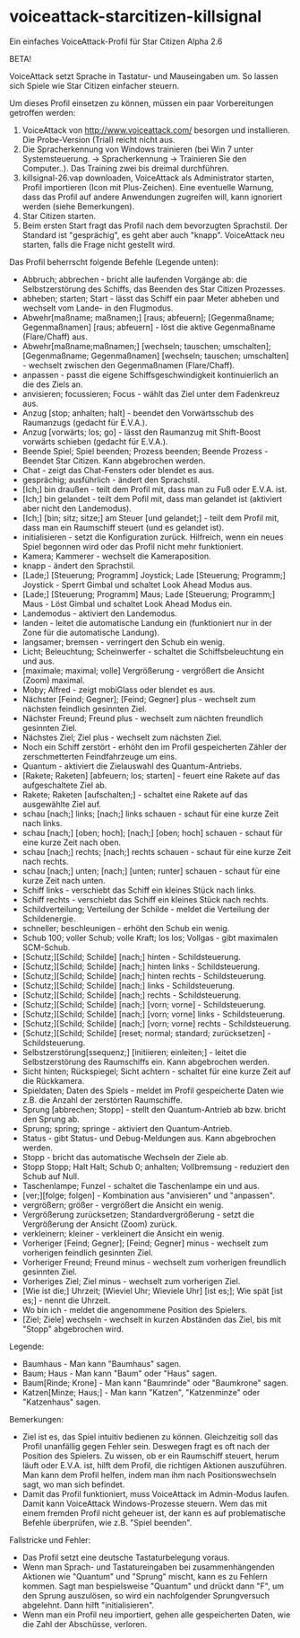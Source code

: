 # voiceattack-starcitizen-killsignal
Ein einfaches VoiceAttack-Profil für Star Citizen Alpha 2.6

BETA!

VoiceAttack setzt Sprache in Tastatur- und Mauseingaben um.
So lassen sich Spiele wie Star Citizen einfacher steuern.

Um dieses Profil einsetzen zu können, müssen ein paar Vorbereitungen getroffen werden:

1. VoiceAttack von http://www.voiceattack.com/ besorgen und installieren. Die Probe-Version (Trial) reicht nicht aus.
2. Die Spracherkennung von Windows trainieren (bei Win 7 unter Systemsteuerung.
-> Spracherkennung -> Trainieren Sie den Computer..). Das Training zwei bis dreimal durchführen.
3. killsignal-26.vap downloaden, VoiceAttack als Administrator starten, Profil importieren (Icon mit Plus-Zeichen).
Eine eventuelle Warnung, dass das Profil auf andere Anwendungen zugreifen will, kann ignoriert werden (siehe Bemerkungen).
4. Star Citizen starten.
5. Beim ersten Start fragt das Profil nach dem bevorzugten Sprachstil. Der Standard ist "gesprächig",
es geht aber auch "knapp". VoiceAttack neu starten, falls die Frage nicht gestellt wird.

Das Profil beherrscht folgende Befehle (Legende unten):

- Abbruch; abbrechen - bricht alle laufenden Vorgänge ab: die Selbstzerstörung des Schiffs, das Beenden des Star Citizen Prozesses.
- abheben; starten; Start - lässt das Schiff ein paar Meter abheben und wechselt vom Lande- in den Flugmodus.
- Abwehr[maßname; maßnamen;] [raus; abfeuern]; [Gegenmaßname; Gegenmaßnamen] [raus; abfeuern] - löst die aktive Gegenmaßname (Flare/Chaff) aus.
- Abwehr[maßname;maßnamen;] [wechseln; tauschen; umschalten]; [Gegenmaßname; Gegenmaßnamen] [wechseln; tauschen; umschalten] - wechselt zwischen den Gegenmaßnamen (Flare/Chaff).
- anpassen - passt die eigene Schiffsgeschwindigkeit kontinuierlich an die des Ziels an.
- anvisieren; focussieren; Focus - wählt das Ziel unter dem Fadenkreuz aus.
- Anzug [stop; anhalten; halt] - beendet den Vorwärtsschub des Raumanzugs (gedacht für E.V.A.).
- Anzug [vorwärts; los; go] - lässt den Raumanzug mit Shift-Boost vorwärts schieben (gedacht für E.V.A.).
- Beende Spiel; Spiel beenden; Prozess beenden; Beende Prozess - Beendet Star Citizen. Kann abgebrochen werden.
- Chat - zeigt das Chat-Fensters oder blendet es aus.
- gesprächig; ausführlich - ändert den Sprachstil.
- [Ich;] bin draußen - teilt dem Profil mit, dass man zu Fuß oder E.V.A. ist.
- [Ich;] bin gelandet - teilt dem Pofil mit, dass man gelandet ist (aktiviert aber nicht den Landemodus).
- [Ich;] [bin; sitz; sitze;] am Steuer [und gelandet;] - teilt dem Profil mit, dass man ein Raumschiff steuert (und es gelandet ist).
- initialisieren - setzt die Konfiguration zurück. Hilfreich, wenn ein neues Spiel begonnen wird oder das Profil nicht mehr funktioniert.
- Kamera; Kammerer - wechselt die Kameraposition.
- knapp - ändert den Sprachstil.
- [Lade;] [Steuerung; Programm] Joystick; Lade [Steuerung; Programm;] Joystick - Sperrt Gimbal und schaltet Look Ahead Modus aus.
- [Lade;] [Steuerung; Programm] Maus; Lade [Steuerung; Programm;] Maus - Löst Gimbal und schaltet Look Ahead Modus ein.
- Landemodus - aktiviert den Landemodus.
- landen - leitet die automatische Landung ein (funktioniert nur in der Zone für die automatische Landung).
- langsamer; bremsen - verringert den Schub ein wenig.
- Licht; Beleuchtung; Scheinwerfer - schaltet die Schiffsbeleuchtung ein und aus.
- [maximale; maximal; volle] Vergrößerung - vergrößert die Ansicht (Zoom) maximal.
- Moby; Alfred - zeigt mobiGlass oder blendet es aus.
- Nächster [Feind; Gegner]; [Feind; Gegner] plus - wechselt zum nächsten feindlich gesinnten Ziel.
- Nächster Freund; Freund plus - wechselt zum nächten freundlich gesinnten Ziel.
- Nächstes Ziel; Ziel plus - wechselt zum nächsten Ziel.
- Noch ein Schiff zerstört - erhöht den im Profil gespeicherten Zähler der zerschmetterten Feindfahrzeuge um eins.
- Quantum - aktiviert die Zielauswahl des Quantum-Antriebs.
- [Rakete; Raketen] [abfeuern; los; starten] - feuert eine Rakete auf das aufgeschaltete Ziel ab.
- Rakete; Raketen [aufschalten;] - schaltet eine Rakete auf das ausgewählte Ziel auf.
- schau [nach;] links; [nach;] links schauen - schaut für eine kurze Zeit nach links.
- schau [nach;] [oben; hoch]; [nach;] [oben; hoch] schauen - schaut für eine kurze Zeit nach oben.
- schau [nach;] rechts; [nach;] rechts schauen - schaut für eine kurze Zeit nach rechts.
- schau [nach;] unten; [nach;] [unten; runter] schauen - schaut für eine kurze Zeit nach unten.
- Schiff links - verschiebt das Schiff ein kleines Stück nach links.
- Schiff rechts - verschiebt das Schiff ein kleines Stück nach rechts.
- Schildverteilung; Verteilung der Schilde - meldet die Verteilung der Schildenergie.
- schneller; beschleunigen - erhöht den Schub ein wenig.
- Schub 100; voller Schub; volle Kraft; los los; Vollgas - gibt maximalen SCM-Schub.
- [Schutz;][Schild; Schilde] [nach;] hinten - Schildsteuerung.
- [Schutz;][Schild; Schilde] [nach;] hinten links - Schildsteuerung.
- [Schutz;][Schild; Schilde] [nach;] hinten rechts - Schildsteuerung.
- [Schutz;][Schild; Schilde] [nach;] links - Schildsteuerung.
- [Schutz;][Schild; Schilde] [nach;] rechts - Schildsteuerung.
- [Schutz;][Schild; Schilde] [nach;] [vorn; vorne] - Schildsteuerung.
- [Schutz;][Schild; Schilde] [nach;] [vorn; vorne] links - Schildsteuerung.
- [Schutz;][Schild; Schilde] [nach;] [vorn; vorne] rechts - Schildsteuerung.
- [Schutz;][Schild; Schilde] [reset; normal; standard; zurücksetzen] - Schildsteuerung.
- Selbstzerstörung[ssequenz;] [initiieren; einleiten;] - leitet die Selbstzerstörung des Raumschiffs ein. Kann abgebrochen werden.
- Sicht hinten; Rückspiegel; Sicht achtern - schaltet für eine kurze Zeit auf die Rückkamera.
- Spieldaten; Daten des Spiels - meldet im Profil gespeicherte Daten wie z.B. die Anzahl der zerstörten Raumschiffe.
- Sprung [abbrechen; Stopp] - stellt den Quantum-Antrieb ab bzw. bricht den Sprung ab.
- Sprung; spring; springe - aktiviert den Quantum-Antrieb.
- Status - gibt Status- und Debug-Meldungen aus. Kann abgebrochen werden.
- Stopp - bricht das automatische Wechseln der Ziele ab.
- Stopp Stopp; Halt Halt; Schub 0; anhalten; Vollbremsung - reduziert den Schub auf Null.
- Taschenlampe; Funzel - schaltet die Taschenlampe ein und aus.
- [ver;][folge; folgen] - Kombination aus "anvisieren" und "anpassen".
- vergrößern; größer - vergrößert die Ansicht ein wenig.
- Vergrößerung zurücksetzen; Standardvergrößerung - setzt die Vergrößerung der Ansicht (Zoom) zurück.
- verkleinern; kleiner - verkleinert die Ansicht ein wenig.
- Vorheriger [Feind; Gegner]; [Feind; Gegner] minus - wechselt zum vorherigen feindlich gesinnten Ziel.
- Vorheriger Freund; Freund minus - wechselt zum vorherigen freundlich gesinnten Ziel.
- Vorheriges Ziel; Ziel minus - wechselt zum vorherigen Ziel.
- [Wie ist die;] Uhrzeit; [Wieviel Uhr; Wieviele Uhr] [ist es;]; Wie spät [ist es;] - nennt die Uhrzeit.
- Wo bin ich - meldet die angenommene Position des Spielers.
- [Ziel; Ziele] wechseln - wechselt in kurzen Abständen das Ziel, bis mit "Stopp" abgebrochen wird.

Legende:
- Baumhaus - Man kann "Baumhaus" sagen.
- Baum; Haus - Man kann "Baum" oder "Haus" sagen.
- Baum[Rinde; Krone] - Man kann "Baumrinde" oder "Baumkrone" sagen.
- Katzen[Minze; Haus;] - Man kann "Katzen", "Katzenminze" oder "Katzenhaus" sagen.

Bemerkungen:

- Ziel ist es, das Spiel intuitiv bedienen zu können. Gleichzeitig soll das Profil unanfällig gegen Fehler sein. Deswegen fragt es oft nach der Position des Spielers. Zu wissen, ob er ein Raumschiff steuert, herum läuft oder E.V.A. ist, hilft dem Profil, die richtigen Aktionen auszuführen. Man kann dem Profil helfen, indem man ihm nach Positionswechseln sagt, wo man sich befindet.
- Damit das Profil funktioniert, muss VoiceAttack im Admin-Modus laufen. Damit kann VoiceAttack Windows-Prozesse steuern. Wem das mit einem fremden Profil nicht geheuer ist, der kann es auf problematische Befehle überprüfen, wie z.B. "Spiel beenden".

Fallstricke und Fehler:

- Das Profil setzt eine deutsche Tastaturbelegung voraus.
- Wenn man Sprach- und Tastatureingaben bei zusammenhängenden Aktionen wie "Quantum" und "Sprung" mischt, kann es zu Fehlern kommen. Sagt man bespielsweise "Quantum" und drückt dann "F", um den Sprung auszulösen, so wird ein nachfolgender Sprungversuch abgelehnt. Dann hilft "initialisieren".
- Wenn man ein Profil neu importiert, gehen alle gespeicherten Daten, wie die Zahl der Abschüsse, verloren.

